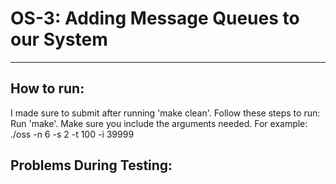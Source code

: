 # OS-3: Adding Message Queues to our System
-----------------------------------

## How to run: 
I made sure to submit after running 'make clean'. Follow these steps to run: 
Run 'make'. 
Make sure you include the arguments needed. For example: ./oss -n 6 -s 2 -t 100 -i 39999


## Problems During Testing: 
